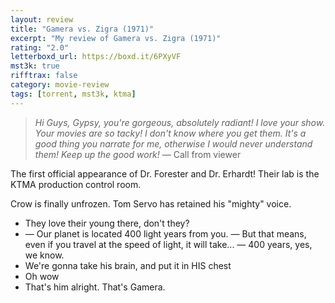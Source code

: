 ```yaml
---
layout: review
title: "Gamera vs. Zigra (1971)"
excerpt: "My review of Gamera vs. Zigra (1971)"
rating: "2.0"
letterboxd_url: https://boxd.it/6PXyVF
mst3k: true
rifftrax: false
category: movie-review
tags: [torrent, mst3k, ktma]
---
```


<blockquote><i>Hi Guys, Gypsy, you're gorgeous, absolutely radiant! I love your show. Your movies are so tacky! I don't know where you get them. It's a good thing you narrate for me, otherwise I would never understand them! Keep up the good work!</i>
— Call from viewer</blockquote>

The first official appearance of Dr. Forester and Dr. Erhardt! Their lab is the KTMA production control room.

Crow is finally unfrozen. Tom Servo has retained his "mighty" voice.

- They love their young there, don't they?
- — Our planet is located 400 light years from you. — But that means, even if you travel at the speed of light, it will take... — 400 years, yes, we know.
- We're gonna take his brain, and put it in HIS chest
- Oh wow
- That's him alright. That's Gamera.
